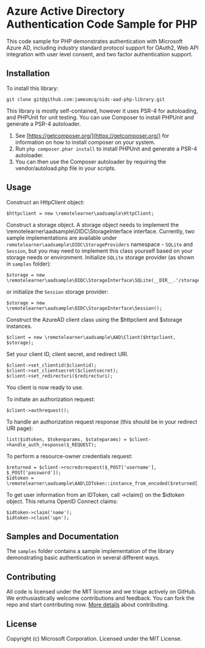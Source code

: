 # Azure Active Directory Authentication Code Sample for PHP
This code sample for PHP demonstrates authentication with Microsoft Azure AD, including industry standard protocol support for OAuth2, Web API integration with user level consent, and two factor authentication support.

## Installation
To install this library:
```
git clone git@github.com:jamesmcq/oidc-aad-php-library.git
```

This library is mostly self-contained, however it uses PSR-4 for autoloading, and PHPUnit for unit testing. You can use Composer to install PHPUnit and generate a PSR-4 autoloader.

1. See [https://getcomposer.org/](https://getcomposer.org/) for information on how to install composer on your system.
2. Run ```php composer.phar install``` to install PHPUnit and generate a PSR-4 autoloader.
3. You can then use the Composer autoloader by requiring the vendor/autoload.php file in your scripts.

## Usage
Construct an HttpClient object:
```
$httpclient = new \remotelearner\aadsample\HttpClient;
```
Construct a storage object. A storage object needs to implement the \remotelearner\aadsample\OIDC\StorageInterface interface. Currently, two sample implementations are available under `remotelearner\aadsample\OIDC\StorageProviders` namespace - `SQLite` and `Session`, but you may need to implement this class yourself based on your storage needs or environment.
Initialize `SQLite` storage provider (as shown in `samples` folder):
```
$storage = new \remotelearner\aadsample\OIDC\StorageInterface\SQLite(__DIR__.'/storagedb.sqlite');
```
or initialize the `Session` storage provider:
```
$storage = new \remotelearner\aadsample\OIDC\StorageInterface\Session();
```
Construct the AzureAD client class using the $httpclient and $storage instances.
```
$client = new \remotelearner\aadsample\AAD\Client($httpclient, $storage);
```
Set your client ID, client secret, and redirect URI.
```
$client->set_clientid($clientid);
$client->set_clientsecret($clientsecret);
$client->set_redirecturi($redirecturi);
```

You client is now ready to use.

To initiate an authorization request:
```
$client->authrequest();
```

To handle an authorization request response (this should be in your redirect URI page):
```
list($idtoken, $tokenparams, $stateparams) = $client->handle_auth_response($_REQUEST);
```

To perform a resource-owner credentials request:
```
$returned = $client->rocredsrequest($_POST['username'], $_POST['password']);
$idtoken = \remotelearner\aadsample\AAD\IDToken::instance_from_encoded($returned['id_token']);
```

To get user information from an IDToken, call ->claim() on the $idtoken object. This returns OpenID Connect claims:
```
$idtoken->claim('name');
$idtoken->claim('upn');
```

## Samples and Documentation
The `samples` folder contains a sample implementation of the library demonstrating basic authentication in several different ways.

## Contributing
All code is licensed under the MIT license and we triage actively on GitHub. We enthusiastically welcome contributions and feedback. You can fork the repo and start contributing now. [More details](https://github.com/jamesmcq/oidc-aad-php-library/blob/master/contributing.md) about contributing.

## License
Copyright (c) Microsoft Corporation. Licensed under the MIT License.
